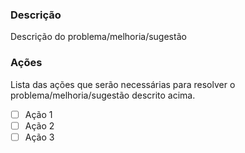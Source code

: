 ### Descrição

Descrição do problema/melhoria/sugestão

### Ações

Lista das ações que serão necessárias para resolver o problema/melhoria/sugestão descrito acima.

- [ ] Ação 1
- [ ] Ação 2
- [ ] Ação 3
